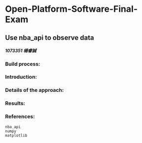 # Open-Platform-Software-Final-Exam
## Use nba_api to observe data
##### 1073351 楊睿誠
### Build process:

### Introduction:

### Details of the approach:

### Results:

### References:
    nba_api
    numpy
    matplotlib
